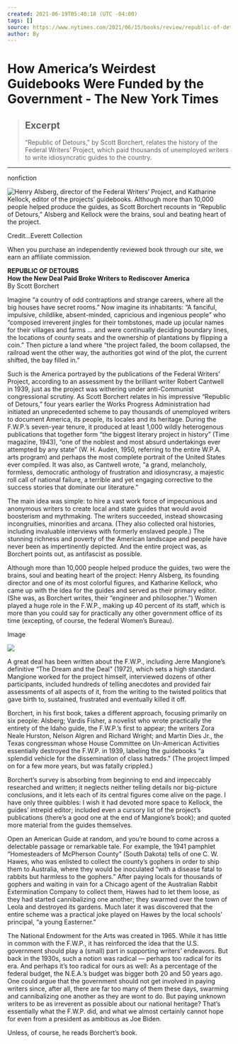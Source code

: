 ```yaml
---
created: 2021-06-19T05:40:18 (UTC -04:00)
tags: []
source: https://www.nytimes.com/2021/06/15/books/review/republic-of-detours-scott-borchert.html
author: By
---
```


# How America’s Weirdest Guidebooks Were Funded by the Government - The New York Times

> ## Excerpt
> “Republic of Detours,” by Scott Borchert, relates the history of the Federal Writers’ Project, which paid thousands of unemployed writers to write idiosyncratic guides to the country.

---
nonfiction

![Henry Alsberg, director of the Federal Writers’ Project, and Katharine Kellock, editor of the projects’ guidebooks. Although more than 10,000 people helped produce the guides, as Scott Borchert recounts in “Republic of Detours,” Alsberg and Kellock were the brains, soul and beating heart of the project.](https://static01.nyt.com/images/2021/07/04/books/review/15Taylor/15Taylor-articleLarge.jpg?quality=75&auto=webp&disable=upscale)

Credit...Everett Collection

When you purchase an independently reviewed book through our site, we earn an affiliate commission.

**REPUBLIC OF DETOURS**  
**How the New Deal Paid Broke Writers to Rediscover America**  
By Scott Borchert

Imagine “a country of odd contraptions and strange careers, where all the big houses have secret rooms.” Now imagine its inhabitants: “A fanciful, impulsive, childlike, absent-minded, capricious and ingenious people” who “composed irreverent jingles for their tombstones, made up jocular names for their villages and farms … and were continually deciding boundary lines, the locations of county seats and the ownership of plantations by flipping a coin.” Then picture a land where “the project failed, the boom collapsed, the railroad went the other way, the authorities got wind of the plot, the current shifted, the bay filled in.”

Such is the America portrayed by the publications of the Federal Writers’ Project, according to an assessment by the brilliant writer Robert Cantwell in 1939, just as the project was withering under anti-Communist congressional scrutiny. As Scott Borchert relates in his impressive “Republic of Detours,” four years earlier the Works Progress Administration had initiated an unprecedented scheme to pay thousands of unemployed writers to document America, its people, its locales and its heritage. During the F.W.P.’s seven-year tenure, it produced at least 1,000 wildly heterogenous publications that together form “the biggest literary project in history” (Time magazine, 1943), “one of the noblest and most absurd undertakings ever attempted by any state” (W. H. Auden, 1950, referring to the entire W.P.A. arts program) and perhaps the most complete portrait of the United States ever compiled. It was also, as Cantwell wrote, “a grand, melancholy, formless, democratic anthology of frustration and idiosyncrasy, a majestic roll call of national failure, a terrible and yet engaging corrective to the success stories that dominate our literature.”

The main idea was simple: to hire a vast work force of impecunious and anonymous writers to create local and state guides that would avoid boosterism and mythmaking. The writers succeeded, instead showcasing incongruities, minorities and arcana. (They also collected oral histories, including invaluable interviews with formerly enslaved people.) The stunning richness and poverty of the American landscape and people have never been as impertinently depicted. And the entire project was, as Borchert points out, as antifascist as possible.

Although more than 10,000 people helped produce the guides, two were the brains, soul and beating heart of the project: Henry Alsberg, its founding director and one of its most colorful figures, and Katharine Kellock, who came up with the idea for the guides and served as their primary editor. (She was, as Borchert writes, their “engineer and philosopher.”) Women played a huge role in the F.W.P., making up 40 percent of its staff, which is more than you could say for practically any other government office of its time (excepting, of course, the federal Women’s Bureau).

Image

![](https://static01.nyt.com/images/2021/06/03/books/review/Taylor2/Taylor2-articleLarge.jpg?quality=75&auto=webp&disable=upscale)

A great deal has been written about the F.W.P., including Jerre Mangione’s definitive “The Dream and the Deal” (1972), which sets a high standard. Mangione worked for the project himself, interviewed dozens of other participants, included hundreds of telling anecdotes and provided fair assessments of all aspects of it, from the writing to the twisted politics that gave birth to, sustained, frustrated and eventually killed it off.

Borchert, in his first book, takes a different approach, focusing primarily on six people: Alsberg; Vardis Fisher, a novelist who wrote practically the entirety of the Idaho guide, the F.W.P.’s first to appear; the writers Zora Neale Hurston, Nelson Algren and Richard Wright; and Martin Dies Jr., the Texas congressman whose House Committee on Un-American Activities essentially destroyed the F.W.P. in 1939, labeling the guidebooks “a splendid vehicle for the dissemination of class hatreds.” (The project limped on for a few more years, but was fatally crippled.)

Borchert’s survey is absorbing from beginning to end and impeccably researched and written; it neglects neither telling details nor big-picture conclusions, and it lets each of its central figures come alive on the page. I have only three quibbles: I wish it had devoted more space to Kellock, the guides’ intrepid editor; included even a cursory list of the project’s publications (there’s a good one at the end of Mangione’s book); and quoted more material from the guides themselves.

Open an American Guide at random, and you’re bound to come across a delectable passage or remarkable tale. For example, the 1941 pamphlet “Homesteaders of McPherson County” (South Dakota) tells of one C. W. Hawes, who was enlisted to collect the county’s gophers in order to ship them to Australia, where they would be inoculated “with a disease fatal to rabbits but harmless to the gophers.” After paying locals for thousands of gophers and waiting in vain for a Chicago agent of the Australian Rabbit Extermination Company to collect them, Hawes had to let them loose, as they had started cannibalizing one another; they swarmed over the town of Leola and destroyed its gardens. Much later it was discovered that the entire scheme was a practical joke played on Hawes by the local schools’ principal, “a young Easterner.”

The National Endowment for the Arts was created in 1965. While it has little in common with the F.W.P., it has reinforced the idea that the U.S. government should play a (small) part in supporting writers’ endeavors. But back in the 1930s, such a notion was radical — perhaps too radical for its era. And perhaps it’s too radical for ours as well: As a percentage of the federal budget, the N.E.A.’s budget was bigger both 20 and 50 years ago. One could argue that the government should not get involved in paying writers since, after all, there are far too many of them these days, swarming and cannibalizing one another as they are wont to do. But paying unknown writers to be as irreverent as possible about our national heritage? That’s essentially what the F.W.P. did, and what we almost certainly cannot hope for even from a president as ambitious as Joe Biden.

Unless, of course, he reads Borchert’s book.
